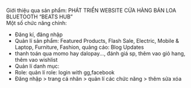 Giới thiệu qua sản phẩm: PHÁT TRIỂN WEBSITE CỬA HÀNG BÁN LOA BLUETOOTH “BEATS HUB”    
Một số chức năng chính:
- Đăng kí, đăng nhập
- Quản lí sản phẩm: Featured Products, Flash Sale, Electric, Mobile & Laptop, Furniture, Fashion, quảng cáo: Blog Updates
-  thanh toán qua momo hay dalopay..., đánh giá sp, thêm vao giỏ hang, thêm vao wishlist
- Quản lí danh mục:  
- Role: quản lí role: login with gg,facebook 
- Đăng nhập > trang cá nhân > quản lí các chức năng > thêm sửa xóa       


